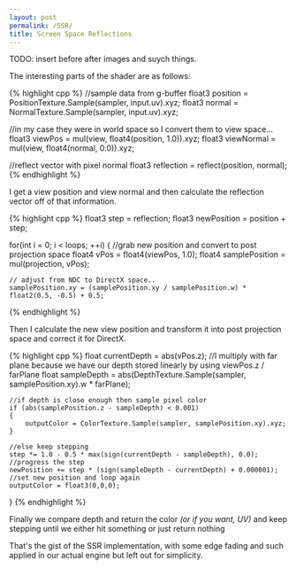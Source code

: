 ```yaml
---
layout: post
permalink: /SSR/
title: Screen Space Reflections
---
```


TODO: insert before after images and suych things.

The interesting parts of the shader are as follows:

{% highlight cpp %}
//sample data from g-buffer
float3 position = PositionTexture.Sample(sampler, input.uv).xyz;
float3 normal = NormalTexture.Sample(sampler, input.uv).xyz;

//in my case they were in world space so I convert them to view space...
float3 viewPos = mul(view, float4(position, 1.0)).xyz;
float3 viewNormal = mul(view, float4(normal, 0.0)).xyz;

//reflect vector with pixel normal
float3 reflection = reflect(position, normal);
{% endhighlight %}

I get a view position and view normal and then calculate the reflection vector off of that information.

{% highlight cpp %}
float3 step = reflection;
float3 newPosition = position + step;

for(int i = 0; i < loops; ++i)
{
    //grab new position and convert to post projection space
    float4 vPos = float4(viewPos, 1.0);
    float4 samplePosition = mul(projection, vPos);

    // adjust from NDC to DirectX space..
    samplePosition.xy = (samplePosition.xy / samplePosition.w) * float2(0.5, -0.5) + 0.5;

{% endhighlight %}

Then I calculate the new view position and transform it into post projection space and correct it for DirectX.

{% highlight cpp %}
    float currentDepth = abs(vPos.z);
    //I multiply with far plane because we have our depth stored linearly by using viewPos.z / farPlane
    float sampleDepth = abs(DepthTexture.Sample(sampler, samplePosition.xy).w * farPlane); 

    //if depth is close enough then sample pixel color
    if (abs(samplePosition.z - sampleDepth) < 0.001)
    {
        outputColor = ColorTexture.Sample(sampler, samplePosition.xy).xyz;
    }

    //else keep stepping
    step *= 1.0 - 0.5 * max(sign(currentDepth - sampleDepth), 0.0); //progress the step
    newPosition += step * (sign(sampleDepth - currentDepth) + 0.000001); //set new position and loop again
    outputColor = float3(0,0,0);
}
{% endhighlight %}

Finally we compare depth and return the color *(or if you want, UV)* and keep stepping until we either hit something or just return nothing

That's the gist of the SSR implementation, with some edge fading and such applied in our actual engine but left out for simplicity.